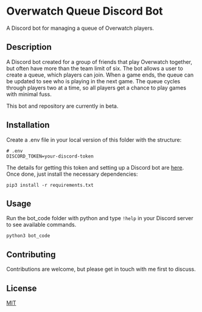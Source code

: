# Overwatch Queue Discord Bot
A Discord bot for managing a queue of Overwatch players.

## Description

A Discord bot created for a group of friends that play 
Overwatch together, but often have more than the team 
limit of six.
The bot allows a user to create a queue, which players can join.
When a game ends, the queue can be updated to see who is 
playing in the next game.
The queue cycles through players two at a time, so all players
get a chance to play games with minimal fuss.

This bot and repository are currently in beta.
## Installation

Create a .env file in your local version of this folder with the structure:
```
# .env
DISCORD_TOKEN=your-discord-token
```
The details for getting this token and setting up a Discord bot are [here](https://realpython.com/how-to-make-a-discord-bot-python/).
Once done, just install the necessary dependencies:
```
pip3 install -r requirements.txt
```

## Usage

Run the bot_code folder with python and type `!help` in your Discord
server to see available commands.
```
python3 bot_code
```

## Contributing
Contributions are welcome, but please get in touch with me first
to discuss.

## License
[MIT](https://choosealicense.com/licenses/mit/)
